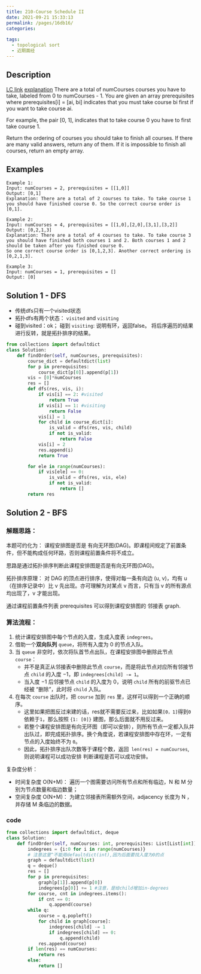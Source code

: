 ```yaml
---
title: 210-Course Schedule II
date: 2021-09-21 15:33:13
permalink: /pages/16db16/
categories:
  
tags:
  - topological sort
  - 近期面经
---
```

## Description
[LC link](https://leetcode.com/problems/course-schedule-ii/)
  [explanation](http://zxi.mytechroad.com/blog/graph/leetcode-210-course-schedule-ii/)
There are a total of numCourses courses you have to take, labeled from 0 to numCourses - 1. You are given an array prerequisites where prerequisites[i] = [ai, bi] indicates that you must take course bi first if you want to take course ai.

For example, the pair [0, 1], indicates that to take course 0 you have to first take course 1.

Return the ordering of courses you should take to finish all courses. If there are many valid answers, return any of them. If it is impossible to finish all courses, return an empty array.

## Examples
```
Example 1:
Input: numCourses = 2, prerequisites = [[1,0]]
Output: [0,1]
Explanation: There are a total of 2 courses to take. To take course 1 you should have finished course 0. So the correct course order is [0,1].

Example 2:
Input: numCourses = 4, prerequisites = [[1,0],[2,0],[3,1],[3,2]]
Output: [0,2,1,3]
Explanation: There are a total of 4 courses to take. To take course 3 you should have finished both courses 1 and 2. Both courses 1 and 2 should be taken after you finished course 0.
So one correct course order is [0,1,2,3]. Another correct ordering is [0,2,1,3].

Example 3:
Input: numCourses = 1, prerequisites = []
Output: [0]
```
## Solution 1 - DFS
- 传统dfs只有一个visited状态
- 拓扑dfs有两个状态： `visited` and `visiting`
- 碰到visited：ok； 碰到  `visiting`: 说明有环，返回false。
将后序遍历的结果进行反转，就是拓扑排序的结果。
```python
from collections import defaultdict
class Solution:
    def findOrder(self, numCourses, prerequisites):
        course_dict = defaultdict(list)
        for p in prerequisites:
            course_dict[p[0]].append(p[1])
        vis = [0]*numCourses
        res = []
        def dfs(res, vis, i):
            if vis[i] == 2: #visited
                return True
            if vis[i] == 1: #visiting
                return False
            vis[i] = 1
            for child in course_dict[i]:
                is_valid = dfs(res, vis, child)
                if not is_valid:
                    return False
            vis[i] = 2
            res.append(i)
            return True

        for ele in range(numCourses):
            if vis[ele] == 0:
                is_valid = dfs(res, vis, ele)
                if not is_valid:
                    return []
        return res
```

## Solution 2 - BFS
### 解题思路：
本题可约化为： 课程安排图是否是 有向无环图(DAG)。即课程间规定了前置条件，但不能构成任何环路，否则课程前置条件将不成立。

思路是通过拓扑排序判断此课程安排图是否是有向无环图(DAG)。 

拓扑排序原理： 对 DAG 的顶点进行排序，使得对每一条有向边 (u, v)，均有 u（在排序记录中）比 v 先出现。亦可理解为对某点 v 而言，只有当 v 的所有源点均出现了，v 才能出现。

通过课程前置条件列表 prerequisites 可以得到课程安排图的 邻接表 graph.

### 算法流程：
1. 统计课程安排图中每个节点的入度，生成入度表 `indegrees`。
2. 借助一个**双向队列** `queue`，将所有入度为 0 的节点入队。
3. 当 `queue` 非空时，依次将队首节点出队，在课程安排图中删除此节点 `course`：
	- 并不是真正从邻接表中删除此节点 `course`，而是将此节点对应所有邻接节点 `child` 的入度 −1，即 `indegrees[child] -= 1`。
	- 当入度 −1 后邻接节点 `child` 的入度为 0，说明 `child` 所有的前驱节点已经被 “删除”，此时将 `child` 入队。	
4. 在每次 `course` 出队时，把 `course` 加到 `res` 里，这样可以得到一个正确的顺序。
	- 这里如果把图反过来建的话，res就不需要反过来，比如如果`[0，1]`得到`0`依赖于`1`，那么按照 `{1: [0]}` 建图，那么后面就不用反过来。
	- 若整个课程安排图是有向无环图（即可以安排），则所有节点一定都入队并出队过，即完成拓扑排序。换个角度说，若课程安排图中存在环，一定有节点的入度始终不为 `0`。
	- 因此，拓扑排序出队次数等于课程个数，返回` len(res) = numCourses`, 则说明课程可以成功安排 判断课程是否可以成功安排。
	
复杂度分析：
- 时间复杂度 O(N+M)： 遍历一个图需要访问所有节点和所有临边，N 和 M 分别为节点数量和临边数量；
- 空间复杂度 O(N+M)： 为建立邻接表所需额外空间，adjacency 长度为 N ，并存储 M 条临边的数据。

### code
```python
from collections import defaultdict, deque
class Solution:
    def findOrder(self, numCourses: int, prerequisites: List[List[int]]) -> List[int]:
        indegrees = {i:0 for i in range(numCourses)} 
        # 注意这里^不能用defaultdict(int),因为后面要找入度为0的点
        graph = defaultdict(list)
        q = deque()
        res = []
        for p in prerequisites:
            graph[p[1]].append(p[0])
            indegrees[p[0]] += 1 #注意，是给child增加in-degrees
        for course, cnt in indegrees.items():
            if cnt == 0:
                q.append(course)
        while q:
            course = q.popleft()
            for child in graph[course]:
                indegrees[child] -= 1
                if indegrees[child] == 0:
                    q.append(child)
            res.append(course)
        if len(res) == numCourses:
            return res 
        else:
            return []
```
